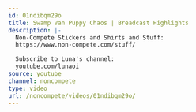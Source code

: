 ```yaml
---
id: 01ndibqm29o
title: Swamp Van Puppy Chaos | Breadcast Highlights
description: |-
  Non-Compete Stickers and Shirts and Stuff:
  https://www.non-compete.com/stuff/

  Subscribe to Luna's channel:
  youtube.com/lunaoi
source: youtube
channel: noncompete
type: video
url: /noncompete/videos/01ndibqm29o/
---
```


